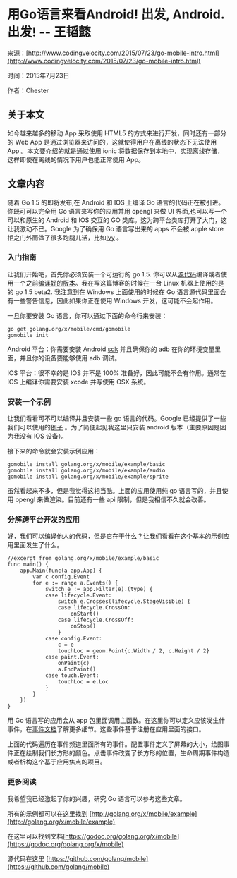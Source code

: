 # 用Go语言来看Android! 出发, Android. 出发!     -- 王韬懿
来源：[http://www.codingvelocity.com/2015/07/23/go-mobile-intro.html](http://www.codingvelocity.com/2015/07/23/go-mobile-intro.html)

时间：2015年7月23日

作者：Chester

## 关于本文
如今越来越多的移动 App 采取使用 HTML5 的方式来进行开发，同时还有一部分的 Web App 是通过浏览器来访问的，这就使得用户在离线的状态下无法使用 App 。本文要介绍的就是通过使用 ionic 将数据保存到本地中，实现离线存储，这样即使在离线的情况下用户也能正常使用 App。

## 文章内容

随着 Go 1.5 的即将发布,在 Android 和 IOS 上编译 Go 语言的代码正在被引进。你既可可以完全用 Go 语言来写你的应用并用 opengl 来做 UI 界面,也可以写一个可以和原生的 Android 和 IOS 交互的 GO 类库。这为跨平台类库打开了大门，这让我激动不已。Google 为了确保用 Go 语言写出来的 apps 不会被 apple store 拒之门外而做了很多跑腿儿活，比如[Ivy](https://itunes.apple.com/us/app/ivy-big-number-calculator/id1012116478?mt=8) 。

### 入门指南

让我们开始吧，首先你必须安装一个可运行的 go 1.5. 你可以从[源代码](https://golang.org/doc/install/source)编译或者使用一个之前[编译好的版本](https://golang.org/dl/)。我在写这篇博客的时候在一台 Linux 机器上使用的是 的 go 1.5 beta2. 我注意到在 Windows 上面使用的时候在 Go 语言源代码里面会有一些警告信息，因此如果你正在使用 Windows 开发，这可能不会起作用。

一旦你要安装 Go 语言，你可以通过下面的命令行来安装：

```
go get golang.org/x/mobile/cmd/gomobile
gomobile init
```

Android 平台：你需要安装 Android [sdk](https://developer.android.com/sdk/installing/index.html?pkg=tools) 并且确保你的 adb 在你的环境变量里面，并且你的设备要能够使用 adb 调试。

IOS 平台：很不幸的是 IOS 并不是 100% 准备好，因此可能不会有作用。通常在 IOS 上编译你需要安装 xcode 并写使用 OSX 系统。

### 安装一个示例

让我们看看可不可以编译并且安装一些 go 语言的代码。Google 已经提供了一些我们可以使用的[例子](https://godoc.org/golang.org/x/mobile/example) 。为了简便起见我这里只安装 android 版本（主要原因是因为我没有 IOS 设备）。

接下来的命令就会安装示例应用：

```
gomobile install golang.org/x/mobile/example/basic
gomobile install golang.org/x/mobile/example/audio
gomobile install golang.org/x/mobile/example/sprite 
```
虽然看起来不多，但是我觉得这相当酷。上面的应用使用纯 go 语言写的，并且使用 opengl 来做渲染。目前还有一些 api 限制，但是我相信不久就会改善。

### 分解跨平台开发的应用

好，我们可以编译他人的代码，但是它在干什么？让我们看看在这个基本的示例应用里面发生了什么。

```
//excerpt from golang.org/x/mobile/example/basic
func main() {
    app.Main(func(a app.App) {
        var c config.Event
        for e := range a.Events() {
            switch e := app.Filter(e).(type) {
            case lifecycle.Event:
                switch e.Crosses(lifecycle.StageVisible) {
                case lifecycle.CrossOn:
                    onStart()
                case lifecycle.CrossOff:
                    onStop()
                }
            case config.Event:
                c = e
                touchLoc = geom.Point{c.Width / 2, c.Height / 2}
            case paint.Event:
                onPaint(c)
                a.EndPaint()
            case touch.Event:
                touchLoc = e.Loc
            }
        }
    })
}
```
用 Go 语言写的应用会从 app 包里面调用主函数。在这里你可以定义应该发生什事件，在[事件文档](https://godoc.org/golang.org/x/mobile/event)了解更多细节。这些事件基于注册在应用里面的接口。

上面的代码遍历在事件频道里面所有的事件。配置事件定义了屏幕的大小，绘图事件正在绘制我们长方形的颜色。点击事件改变了长方形的位置，生命周期事件构造或者析构这个基于应用焦点的项目。

### 更多阅读

我希望我已经激起了你的兴趣，研究 Go 语言可以参考这些文章。

所有的示例都可以在这里找到 [http://golang.org/x/mobile/example](http://golang.org/x/mobile/example)

在这里可以找到文档[https://godoc.org/golang.org/x/mobile](https://godoc.org/golang.org/x/mobile)

源代码在这里 [https://github.com/golang/mobile](https://github.com/golang/mobile)
